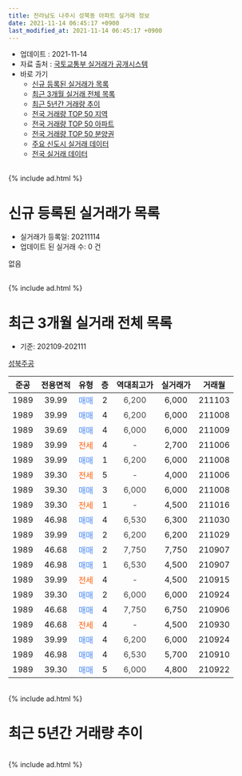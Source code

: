 ```yaml
---
title: 전라남도 나주시 성북동 아파트 실거래 정보
date: 2021-11-14 06:45:17 +0900
last_modified_at: 2021-11-14 06:45:17 +0900
---
```


* 업데이트 : 2021-11-14
* 자료 출처 : [국토교통부 실거래가 공개시스템](http://rt.molit.go.kr)
* 바로 가기
    * [신규 등록된 실거래가 목록](#신규-등록된-실거래가-목록)
    * [최근 3개월 실거래 전체 목록](#최근-3개월-실거래-전체-목록)
    * [최근 5년간 거래량 추이](#최근-5년간-거래량-추이)
    * [전국 거래량 TOP 50 지역](https://inasie.github.io/apt-trade-info/최근-3개월-전국에서-가장-거래가-많이-발생한-지역)
    * [전국 거래량 TOP 50 아파트](https://inasie.github.io/apt-trade-info/최근-3개월-전국에서-가장-거래가-많이-발생한-아파트)
    * [전국 거래량 TOP 50 분양권](https://inasie.github.io/apt-trade-info/최근-3개월-전국에서-가장-거래가-많이-발생한-분양권)
    * [주요 신도시 실거래 데이터](https://inasie.github.io/apt-trade-info/주요-신도시)
    * [전국 실거래 데이터](https://inasie.github.io/apt-trade-info/전국)
<br>
{% include ad.html %}
<br>

# 신규 등록된 실거래가 목록
* 실거래가 등록일: 20211114
* 업데이트 된 실거래 수: 0 건

없음

<br>
{% include ad.html %}
<br>

# 최근 3개월 실거래 전체 목록
* 기준: 202109-202111


[성북주공](https://search.naver.com/search.naver?query=%EC%A0%84%EB%9D%BC%EB%82%A8%EB%8F%84+%EB%82%98%EC%A3%BC%EC%8B%9C+%EC%84%B1%EB%B6%81%EB%8F%99+%EC%84%B1%EB%B6%81%EC%A3%BC%EA%B3%B5)

|준공|전용면적|유형|층|역대최고가|실거래가|거래월|
|:---:|:---:|:---:|:---:|:---:|:---:|:---:|
|1989|39.99|<span style="color:#4285f3">매매</span>|2|<span style="color:#444444">6,200</span>|6,000|211103|
|1989|39.99|<span style="color:#4285f3">매매</span>|4|<span style="color:#444444">6,200</span>|6,000|211008|
|1989|39.69|<span style="color:#4285f3">매매</span>|4|<span style="color:#444444">6,000</span>|6,000|211009|
|1989|39.99|<span style="color:#ff5a00">전세</span>|4|<span style="color:#444444">-</span>|2,700|211006|
|1989|39.99|<span style="color:#4285f3">매매</span>|1|<span style="color:#444444">6,200</span>|6,000|211008|
|1989|39.30|<span style="color:#ff5a00">전세</span>|5|<span style="color:#444444">-</span>|4,000|211006|
|1989|39.30|<span style="color:#4285f3">매매</span>|3|<span style="color:#444444">6,000</span>|6,000|211008|
|1989|39.30|<span style="color:#ff5a00">전세</span>|1|<span style="color:#444444">-</span>|4,500|211016|
|1989|46.98|<span style="color:#4285f3">매매</span>|4|<span style="color:#444444">6,530</span>|6,300|211030|
|1989|39.99|<span style="color:#4285f3">매매</span>|2|<span style="color:#444444">6,200</span>|6,200|211029|
|1989|46.68|<span style="color:#4285f3">매매</span>|2|<span style="color:#444444">7,750</span>|7,750|210907|
|1989|46.98|<span style="color:#4285f3">매매</span>|1|<span style="color:#444444">6,530</span>|4,500|210907|
|1989|39.99|<span style="color:#ff5a00">전세</span>|4|<span style="color:#444444">-</span>|4,500|210915|
|1989|39.30|<span style="color:#4285f3">매매</span>|2|<span style="color:#444444">6,000</span>|6,000|210924|
|1989|46.68|<span style="color:#4285f3">매매</span>|4|<span style="color:#444444">7,750</span>|6,750|210906|
|1989|46.68|<span style="color:#ff5a00">전세</span>|4|<span style="color:#444444">-</span>|4,500|210930|
|1989|39.99|<span style="color:#4285f3">매매</span>|4|<span style="color:#444444">6,200</span>|6,000|210924|
|1989|46.98|<span style="color:#4285f3">매매</span>|4|<span style="color:#444444">6,530</span>|5,700|210910|
|1989|39.30|<span style="color:#4285f3">매매</span>|5|<span style="color:#444444">6,000</span>|4,800|210922|


<br>
{% include ad.html %}
<br>

# 최근 5년간 거래량 추이


<div style="width:100%;">
    <canvas id="deal_progress" height="200"></canvas>
</div>

<script>
new Chart(document.getElementById("deal_progress"), {
    type: 'line',
    data: {
        labels: ['201611','201612','201701','201702','201703','201704','201705','201706','201707','201708','201709','201710','201711','201712','201801','201802','201803','201804','201805','201806','201807','201808','201809','201810','201811','201812','201901','201902','201903','201904','201905','201906','201907','201908','201909','201910','201911','201912','202001','202002','202003','202004','202005','202006','202007','202008','202009','202010','202011','202012','202101','202102','202103','202104','202105','202106','202107','202108','202109','202110','202111'],
        datasets: [{
            label: '매매',
            pointRadius: 1,
            data: [5, 6, 6, 2, 4, 5, 2, 4, 8, 10, 4, 3, 7, 4, 3, 1, 4, 4, 3, 1, 6, 4, 2, 8, 4, 5, 6, 7, 4, 3, 1, 4, 2, 0, 4, 3, 4, 4, 2, 4, 6, 6, 3, 9, 6, 2, 3, 4, 9, 10, 9, 8, 9, 16, 21, 11, 4, 5, 7, 6, 1],
            borderColor: "rgba(255, 201, 14, 1)",
            backgroundColor: "rgba(255, 201, 14, 0.5)",
            fill: false,
            lineTension: 0
        },{
            label: '전월세',
            pointRadius: 1,
            data: [0, 2, 2, 3, 3, 1, 1, 1, 2, 2, 1, 1, 2, 1, 0, 3, 0, 1, 1, 0, 2, 0, 0, 1, 0, 0, 1, 3, 1, 1, 2, 3, 0, 1, 1, 3, 1, 0, 0, 0, 1, 2, 2, 2, 0, 0, 0, 3, 1, 1, 1, 1, 1, 2, 8, 1, 2, 3, 2, 3, 0],
            borderColor: "rgba(0, 141, 185, 1)",
            backgroundColor: "rgba(0, 141, 185, 0.5)",
            fill: false,
            lineTension: 0
        }
        ]
    },
    options: {
        responsive: true,
        title: {
            display: false
        },
        tooltips: {
            mode: 'index',
            intersect: false
        },
        hover: {
            mode: 'nearest',
            intersect: true
        },
        scales: {
            xAxes: [{
                display: true,
                scaleLabel: {
                    display: true,
                    labelString: '년/월'
                }
            }],
            yAxes: [{
                display: true,
                ticks: {
                    suggestedMin: 0,
                },
                scaleLabel: {
                    display: true,
                    labelString: '실거래 수'
                }
            }]
        }
    }
});

</script>


<br>
{% include ad.html %}
<br>

